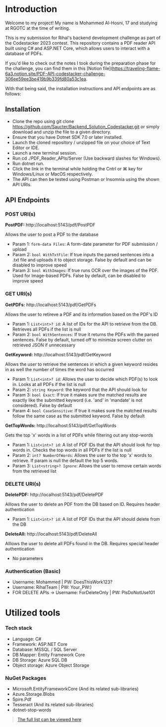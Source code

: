 # Introduction
Welcome to my project! My name is Mohammed Al-Hosni, 17 and studying at RGOTC at the time of writing.

This is my submission for Rihal's backend development challenge as part of the Codestacker 2023 contest. This repository contains a PDF reader API built using C# and ASP.NET Core, which allows users to interact with a database of PDFs.

If you'd like to check out the notes I took during the preparation phase for the challenge, you can find them in this [Notion file](https://traveling-flame-6a3.notion.site/PDF-API-codestacker-challenge-306ee59ee3be419b9b339fd80a53c1ea.

With that being said, the installation instructions and API endpoints are as follows:

## Installation
* Clone the repo using git clone https://github.com/Saucter/Backend_Solution_Codestacker.git or simply download and unzip the file to a given directory.
* Ensure that you have Dotnet SDK 7.0 or later installed.
* Launch the cloned repository / unzipped file on your choice of Text Editor or IDE.
* Launch a new terminal session.
* Run cd ./PDF_Reader_APIs/Server (Use backward slashes for Windows).
* Run dotnet run.
* Click the link in the terminal while holding the Cntrl or ⌘ key for Windows/Linux or MacOS respectively.
* The API can then be tested using Postman or Insomnia using the shown API URIs.

## API Endpoints
### POST URI(s)
**PostPDF:** http://localhost:5143/pdf/PostPDF

Allows the user to post a PDF to the database
* Param 1: `form-data Files`: A form-date parameter for PDF submission / upload
* Param 2: `bool WithTxtFile`: If true inputs the parsed sentences into a .txt file and uploads it to object storage. False by default and can be disabled to improve speed
* Param 3: `bool WithImages`: If true runs OCR over the images of the PDF. Used for Image-based PDFs. False by default, can be disabled to improve speed

### GET URI(s)
**GetPDFs:** http://localhost:5143/pdf/GetPDFs

Allows the user to retireve a PDF and its information based on the PDF's ID
* Param 1: `List<int>? id`: A list of IDs for the API to retrieve from the DB. Retrieves all PDFs if the list is null
* Param 2: `bool WithSentences`: If true it returns the PDFs with the parsed sentences. False by default, turned off to minimize screen clutter on retrieved JSON if unnecessary

**GetKeyword:** http://localhost:5143/pdf/GetKeyword

Allows the user to retrieve the sentences in which a given keyword resides in as well the number of times the word has occurred
* Param 1: `List<int>? id`: Allows the user to decide which PDF(s) to look in. Looks at all PDFs if the list is null
* Param 2: `string Keyword`: the keyword that the API should look for
* Param 3: `bool Exact`: If true it makes sure the matched results are exactly like the submitted keyword (i.e. 'and' in 'mandate' is not considered). False by default
* Param 4: `bool CaseSensitive`: If true it makes sure the matched results follow the same case as the submitted keyword. False by default

**GetTopWords:** http://localhost:5143/pdf/GetTopWords

Gets the top 'x' words in a list of PDFs while filtering out any stop-words
* Param 1: `List<int>? id`: A list of PDF IDs that the API should look for top words in. Checks the top words in all PDFs if the list is null
* Param 2: `int? NumberOfWords`: Allows the user to the top 'x' words to retrieve. If param is null the default the top 5 words. 
* Param 3: `List<string>? Ignore`: Allows the user to remove certain words from the retrieved list

### DELETE URI(s)
**DeletePDF:** http://localhost:5143/pdf/DeletePDF

Alllows the user to delete an PDF from the DB based on ID. Requires header authentication
* Param 1: `List<int>? id`: A list of PDF IDs that the API should delete from the DB

**DeleteAll:** http://localhost:5143/pdf/DeleteAll

Alllows the user to delete all PDFs found in the DB. Requires special header authentication
* No parameters

### Authentication (Basic)
* Username: Mohammed | PW: DoesThisWork123?
* Username: RihalTeam | PW: Your_PW:)
* FOR DELETE APIs -> Username: ForDeleteOnly | PW: PlsDoNotUse101

# Utilized tools
### Tech stack 
* Language: C#
* Framework: ASP.NET Core
* Database: MSSQL / SQL Server
* DB Mapper: Entity Framework Core
* DB Storage: Azure SQL DB
* Object storage: Azure Object Storage

### NuGet Packages
* Microsoft.EntityFrameworkCore (And its related sub-libraries)
* Azure.Storage.Blobs
* Spire.Pdf
* Tesseract (And its related sub-libraries)
* dotnet-stop-words
> [The full list can be viewed here](PDF_Reader_APIs/Server/PDF_Reader_APIs.Server.csproj)